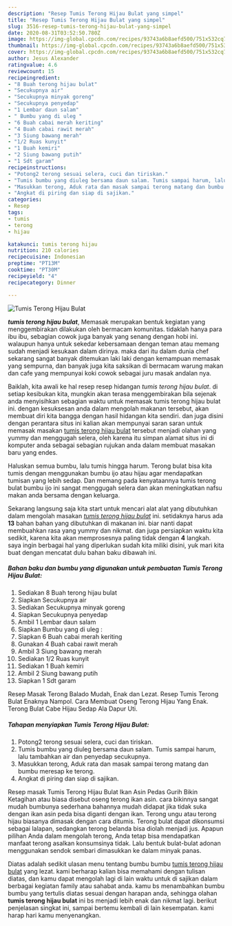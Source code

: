 ```yaml
---
description: "Resep Tumis Terong Hijau Bulat yang simpel"
title: "Resep Tumis Terong Hijau Bulat yang simpel"
slug: 3516-resep-tumis-terong-hijau-bulat-yang-simpel
date: 2020-08-31T03:52:50.780Z
image: https://img-global.cpcdn.com/recipes/93743a6b8aefd500/751x532cq70/tumis-terong-hijau-bulat-foto-resep-utama.jpg
thumbnail: https://img-global.cpcdn.com/recipes/93743a6b8aefd500/751x532cq70/tumis-terong-hijau-bulat-foto-resep-utama.jpg
cover: https://img-global.cpcdn.com/recipes/93743a6b8aefd500/751x532cq70/tumis-terong-hijau-bulat-foto-resep-utama.jpg
author: Jesus Alexander
ratingvalue: 4.6
reviewcount: 15
recipeingredient:
- "8 Buah terong hijau bulat"
- "Secukupnya air"
- "Secukupnya minyak goreng"
- "Secukupnya penyedap"
- "1 Lembar daun salam"
- " Bumbu yang di uleg "
- "6 Buah cabai merah keriting"
- "4 Buah cabai rawit merah"
- "3 Siung bawang merah"
- "1/2 Ruas kunyit"
- "1 Buah kemiri"
- "2 Siung bawang putih"
- "1 Sdt garam"
recipeinstructions:
- "Potong2 terong sesuai selera, cuci dan tiriskan."
- "Tumis bumbu yang diuleg bersama daun salam. Tumis sampai harum, lalu tambahkan air dan penyedap secukupnya."
- "Masukkan terong, Aduk rata dan masak sampai terong matang dan bumbu meresap ke terong."
- "Angkat di piring dan siap di sajikan."
categories:
- Resep
tags:
- tumis
- terong
- hijau

katakunci: tumis terong hijau 
nutrition: 210 calories
recipecuisine: Indonesian
preptime: "PT13M"
cooktime: "PT30M"
recipeyield: "4"
recipecategory: Dinner

---
```



![Tumis Terong Hijau Bulat](https://img-global.cpcdn.com/recipes/93743a6b8aefd500/751x532cq70/tumis-terong-hijau-bulat-foto-resep-utama.jpg)

<b><i>tumis terong hijau bulat</i></b>, Memasak merupakan bentuk kegiatan yang menggembirakan dilakukan oleh bermacam komunitas. tidaklah hanya para ibu ibu, sebagian cowok juga banyak yang senang dengan hobi ini. walaupun hanya untuk sekedar kebersamaan dengan teman atau memang sudah menjadi kesukaan dalam dirinya. maka dari itu dalam dunia chef sekarang sangat banyak ditemukan laki laki dengan kemampuan memasak yang sempurna, dan banyak juga kita saksikan di bermacam warung makan dan cafe yang mempunyai koki cowok sebagai juru masak andalan nya.

Baiklah, kita awali ke hal resep resep hidangan <i>tumis terong hijau bulat</i>. di setiap kesibukan kita, mungkin akan terasa menggembirakan bila sejenak anda menyisihkan sebagian waktu untuk memasak tumis terong hijau bulat ini. dengan kesuksesan anda dalam mengolah makanan tersebut, akan membuat diri kita bangga dengan hasil hidangan kita sendiri. dan juga disini dengan perantara situs ini kalian akan mempunyai saran saran untuk memasak masakan <u>tumis terong hijau bulat</u> tersebut menjadi olahan yang yummy dan menggugah selera, oleh karena itu simpan alamat situs ini di komputer anda sebagai sebagian rujukan anda dalam membuat masakan baru yang endes.

Haluskan semua bumbu, lalu tumis hingga harum. Terong bulat bisa kita tumis dengan menggunakan bumbu ijo atau hijau agar mendapatkan tumisan yang lebih sedap. Dan memang pada kenyataannya tumis terong bulat bumbu ijo ini sangat menggugah selera dan akan meningkatkan nafsu makan anda bersama dengan keluarga.


Sekarang langsung saja kita start untuk mencari alat alat yang dibutuhkan dalam mengolah masakan <u><i>tumis terong hijau bulat</i></u> ini. setidaknya harus ada <b>13</b> bahan bahan yang dibutuhkan di makanan ini. biar nanti dapat membuahkan rasa yang yummy dan nikmat. dan juga persiapkan waktu kita sedikit, karena kita akan memprosesnya paling tidak dengan <b>4</b> langkah. saya ingin berbagai hal yang diperlukan sudah kita miliki disini, yuk mari kita buat dengan mencatat dulu bahan baku dibawah ini.

<!--inarticleads1-->

##### Bahan baku dan bumbu yang digunakan untuk pembuatan Tumis Terong Hijau Bulat:

1. Sediakan 8 Buah terong hijau bulat
1. Siapkan Secukupnya air
1. Sediakan Secukupnya minyak goreng
1. Siapkan Secukupnya penyedap
1. Ambil 1 Lembar daun salam
1. Siapkan  Bumbu yang di uleg :
1. Siapkan 6 Buah cabai merah keriting
1. Gunakan 4 Buah cabai rawit merah
1. Ambil 3 Siung bawang merah
1. Sediakan 1/2 Ruas kunyit
1. Sediakan 1 Buah kemiri
1. Ambil 2 Siung bawang putih
1. Siapkan 1 Sdt garam


Resep Masak Terong Balado Mudah, Enak dan Lezat. Resep Tumis Terong Bulat Enaknya Nampol. Cara Membuat Oseng Terong Hijau Yang Enak. Terong Bulat Cabe Hijau Sedap Ala Dapur Uti. 

<!--inarticleads2-->

##### Tahapan menyiapkan Tumis Terong Hijau Bulat:

1. Potong2 terong sesuai selera, cuci dan tiriskan.
1. Tumis bumbu yang diuleg bersama daun salam. Tumis sampai harum, lalu tambahkan air dan penyedap secukupnya.
1. Masukkan terong, Aduk rata dan masak sampai terong matang dan bumbu meresap ke terong.
1. Angkat di piring dan siap di sajikan.


Resep masak Tumis Terong Hijau Bulat Ikan Asin Pedas Gurih Bikin Ketagihan atau biasa disebut oseng terong ikan asin. cara bikinnya sangat mudah bumbunya sederhana bahannya mudah didapat jika tidak suka dengan ikan asin peda bisa diganti dengan ikan. Terong ungu atau terong hijau biasanya dimasak dengan cara ditumis. Terong bulat dapat dikonsumsi sebagai lalapan, sedangkan terong belanda bisa diolah menjadi jus. Apapun pilihan Anda dalam mengolah terong, Anda tetap bisa mendapatkan manfaat terong asalkan konsumsinya tidak. Lalu bentuk bulat-bulat adonan menggunakan sendok sembari dimasukkan ke dalam minyak panas. 

Diatas adalah sedikit ulasan menu tentang bumbu bumbu <u>tumis terong hijau bulat</u> yang lezat. kami berharap kalian bisa memahami dengan tulisan diatas, dan kamu dapat mengolah lagi di lain waktu untuk di sajikan dalam berbagai kegiatan family atau sahabat anda. kamu bs menambahkan bumbu bumbu yang tertulis diatas sesuai dengan harapan anda, sehingga olahan <b>tumis terong hijau bulat</b> ini bs menjadi lebih enak dan nikmat lagi. berikut penjelasan singkat ini, sampai bertemu kembali di lain kesempatan. kami harap hari kamu menyenangkan.
